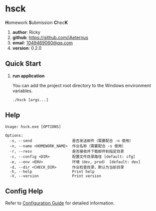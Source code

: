 # **hsck**

**H**omework **S**ubmission **C**hec**K**

1. **author**: Ricky
2. **github**: https://github.com/iAeternus
3. **emai**l: 1049469060@qq.com
4. **version**: 0.2.0

## Quick Start

1. **run application**

   You can add the project root directory to the Windows environment variables.

   ```shell
   ./hsck [args...]
   ```

## Help

```shell
Usage: hsck.exe [OPTIONS]

Options:
  -s, --send                  是否发送邮件（需要配合 -n 使用）
  -n, --name <HOMEWORK_NAME>  作业名称（需要配合 -s 使用）
  -r, --resv                  是否接收并下载邮件到指定目录
  -c, --config <DIR>          配置文件目录路径 [default: cfg]
  -e, --env <ENV>             环境（dev, prod） [default: dev]
  -d, --dir <CHECK_DIR>       作业检查目录，默认为当前目录
  -h, --help                  Print help
  -V, --version               Print version
```

## Config Help

Refer to [Configuration Guide](doc/config_guide.md) for detailed information.
